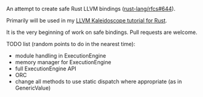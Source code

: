An attempt to create safe Rust LLVM bindings ([rust-lang/rfcs#644](https://github.com/rust-lang/rfcs/issues/644)).

Primarily will be used in my [LLVM Kaleidoscope tutorial for Rust](https://github.com/jauhien/iron-kaleidoscope).

It is the very beginning of work on safe bindings. Pull requests are welcome.

TODO list (random points to do in the nearest time):

* module handling in ExecutionEngine
* memory manager for ExecutionEngine
* full ExecutionEngine API
* ORC
* change all methods to use static dispatch where appropriate (as in GenericValue)
